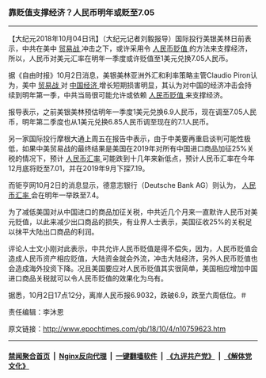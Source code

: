 ### 靠贬值支撑经济？人民币明年或贬至7.05
------------------------

<p>
 【大纪元2018年10月04日讯】（大纪元记者刘毅报导）国际投行美银美林日前表示，中共在美中
 <a href="http://www.epochtimes.com/gb/tag/%E8%B4%B8%E6%98%93%E6%88%98.html">
  贸易战
 </a>
 冲击之下，或许采用令
 <a href="http://www.epochtimes.com/gb/tag/%E4%BA%BA%E6%B0%91%E5%B8%81%E8%B4%AC%E5%80%BC.html">
  人民币贬值
 </a>
 的方法来支撑经济，所以，人民币对美元汇率在明年一季度或许贬值至1美元兑换7.05人民币。
</p>
<p>
 据《自由时报》10月2日消息，美银美林亚洲外汇和利率策略主管Claudio Piron认为，美中
 <a href="http://www.epochtimes.com/gb/tag/%E8%B4%B8%E6%98%93%E6%88%98.html">
  贸易战
 </a>
 对
 <a href="http://www.epochtimes.com/gb/tag/%E4%B8%AD%E5%9B%BD%E7%BB%8F%E6%B5%8E.html">
  中国经济
 </a>
 增长短期损害明显，其认为对中国的经济冲击会持续到明年第一季，中共当局很可能允许或依赖
 <a href="http://www.epochtimes.com/gb/tag/%E4%BA%BA%E6%B0%91%E5%B8%81%E8%B4%AC%E5%80%BC.html">
  人民币贬值
 </a>
 来支撑经济。
</p>
<p>
 报导表示，之前美银美林预估明年一季度1美元兑换6.9人民币，现在调至7.05人民币，明年第二季度也从1美元兑换6.85人民币调至现在的7.1人民币。
</p>
<p>
 另一家国际投行摩根大通上周五在报告中表示，由于中美要再重启谈判可能性极低，如果中美贸易战的最终结果是美国在2019年对所有中国进口商品加征25%关税的情况下，预计
 <a href="http://www.epochtimes.com/gb/tag/%E4%BA%BA%E6%B0%91%E5%B8%81%E6%B1%87%E7%8E%87.html">
  人民币汇率
 </a>
 可能跌到十几年来新低点，预计人民币汇率在今年12月底将贬至7.01，并在2019年9月下探7.19。
</p>
<p>
 而钜亨网10月2日的消息显示，德意志银行（Deutsche Bank AG）则认为，
 <a href="http://www.epochtimes.com/gb/tag/%E4%BA%BA%E6%B0%91%E5%B8%81%E6%B1%87%E7%8E%87.html">
  人民币汇率
 </a>
 会在明年一举跌至7.4。
</p>
<p>
 为了减低美国对从中国进口的商品加征关税，中共近几个月来一直默许人民币对美元贬值，以此来减少出口商品的损失，有业界人士表示，美国征收25%的关税足以抹平大陆出口商品的利润。
</p>
<p>
 评论人士文小刚对此表示，中共允许人民币贬值是得不偿失，因为，人民币贬值会造成人民币资产相应贬值，大陆资金就会外流，冲击大陆经济，另外人民币贬值也会造成海外投资下降。况且美国要应对人民币贬值其实很简单，美国相应增加中国进口商品关税就可以令人民币贬值的效果化为乌有。
</p>
<p>
 据悉，10月2日17点12分，离岸人民币报6.9032，跌破6.9，跌至六周低位。＃
</p>
<p>
 责任编辑：李沐恩
</p>

原文链接：http://www.epochtimes.com/gb/18/10/4/n10759623.htm


------------------------
#### [禁闻聚合首页](https://github.com/gfw-breaker/banned-news/blob/master/README.md) &nbsp;|&nbsp; [Nginx反向代理](https://github.com/gfw-breaker/open-proxy/blob/master/README.md) &nbsp;|&nbsp; [一键翻墙软件](https://github.com/gfw-breaker/nogfw/blob/master/README.md) &nbsp;|&nbsp; [《九评共产党》](https://github.com/gfw-breaker/9ping.md/blob/master/README.md#九评之一评共产党是什么) &nbsp;|&nbsp; [《解体党文化》](https://github.com/gfw-breaker/jtdwh.md/blob/master/README.md#绪论)